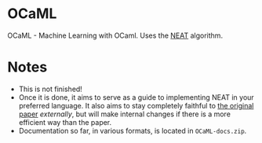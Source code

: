 # OCaML
OCaML - Machine Learning with OCaml. Uses the [NEAT](https://nn.cs.utexas.edu/downloads/papers/stanley.ec02.pdf) algorithm.

# Notes
- This is not finished!
- Once it is done, it aims to serve as a guide to implementing NEAT in your preferred language. It also aims to stay completely faithful to [the original paper](https://nn.cs.utexas.edu/downloads/papers/stanley.ec02.pdf) *externally*, but will make internal changes if there is a more efficient way than the paper.
- Documentation so far, in various formats, is located in `OCaML-docs.zip`.
